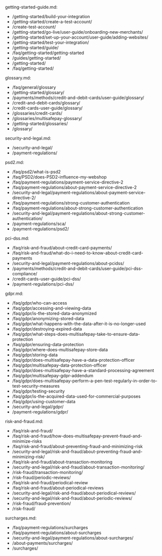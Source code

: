 getting-started-guide.md:
- /getting-started/build-your-integration
- /getting-started/create-a-test-account/
- /create-test-account/
- /getting-started/go-live/user-guide/onboarding-new-merchants/
- /getting-started/set-up-your-account/user-guide/adding-websites/
- /getting-started/test-your-integration/
- /getting-started/guide/
- /faq/getting-started/getting-started
- /guides/getting-started/
- /getting-started/
- /faq/getting-started/

glossary.md:
- /faq/general/glossary
- /getting-started/glossary/
- /payments/methods/credit-and-debit-cards/user-guide/glossary/
- /credit-and-debit-cards/glossary/
- /credit-cards-user-guide/glossary/
- /glossaries/credit-cards/
- /glossaries/multisafepay-glossary/
- /getting-started/glossaries/
- /glossary/

security-and-legal.md:
- /security-and-legal/
- /payment-regulations/

psd2.md:
- /faq/psd2/what-is-psd2
- /faq/PSD2/does-PSD2-influence-my-webshop
- /faq/payment-regulations/payment-service-directive-2
- /faq/payment-regulations/about-payment-service-directive-2
- /security-and-legal/payment-regulations/about-payment-service-directive-2/
- /faq/payment-regulations/strong-customer-authentication
- /faq/payment-regulations/about-strong-customer-authentication
- /security-and-legal/payment-regulations/about-strong-customer-authentication/
- /payment-regulations/sca/
- /payment-regulations/psd2/

pci-dss.md:
- /faq/risk-and-fraud/about-credit-card-payments/
- /faq/risk-and-fraud/what-do-i-need-to-know-about-credit-card-payments
- /security-and-legal/payment-regulations/about-pcidss/
- /payments/methods/credit-and-debit-cards/user-guide/pci-dss-compliance/
- /credit-cards-user-guide/pci-dss/
- /payment-regulations/pci-dss/

gdpr.md:
- /faq/gdpr/who-can-access
- /faq/gdpr/accessing-and-viewing-data
- /faq/gdpr/is-the-stored-data-anonymized
- /faq/gdpr/anonymizing-stored-data
- /faq/gdpr/what-happens-with-the-data-after-it-is-no-longer-used
- /faq/gdpr/destroying-expired-data
- /faq/gdpr/what-steps-does-multisafepay-take-to-ensure-data-protection
- /faq/gdpr/ensuring-data-protection
- /faq/gdpr/where-does-multisafepay-store-data
- /faq/gdpr/storing-data
- /faq/gdpr/does-multisafepay-have-a-data-protection-officer
- /faq/gdpr/multisafepay-data-protection-officer
- /faq/gdpr/does-multisafepay-have-a-standard-processing-agreement
- /faq/gdpr/multisafepay-gdpr-addendum
- /faq/gdpr/does-multisafepay-perform-a-pen-test-regularly-in-order-to-test-security-measures
- /faq/gdpr/testing-security
- /faq/gdpr/is-the-acquired-data-used-for-commercial-purposes
- /faq/gdpr/using-customer-data
- /security-and-legal/gdpr/
- /payment-regulations/gdpr/

risk-and-fraud.md:
- /faq/risk-and-fraud/
- /faq/risk-and-fraud/how-does-multisafepay-prevent-fraud-and-minimize-risks
- /faq/risk-and-fraud/about-preventing-fraud-and-minimizing-risk
- /security-and-legal/risk-and-fraud/about-preventing-fraud-and-minimizing-risk/
- /faq/risk-and-fraud/about-transaction-monitoring
- /security-and-legal/risk-and-fraud/about-transaction-monitoring/
- /risk-fraud/transaction-monitoring/
- /risk-fraud/periodic-reviews/
- /faq/risk-and-fraud/periodical-review
- /faq/risk-and-fraud/about-periodical-reviews
- /security-and-legal/risk-and-fraud/about-periodical-reviews/
- /security-and-legal/risk-and-fraud/about-periodic-reviews/
- /risk-fraud/fraud-prevention/
- /risk-fraud/

surcharges.md:
- /faq/payment-regulations/surcharges
- /faq/payment-regulations/about-surcharges
- /security-and-legal/payment-regulations/about-surcharges/
- /about-payments/surcharges/
- /surcharges/